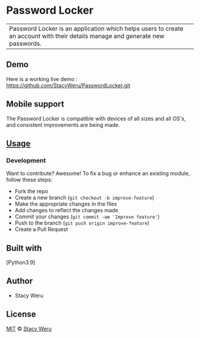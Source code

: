 # Password Locker

<table>
<tr>
<td>
 Password Locker is an application which helps users to create an account with their details manage and generate new passwords.
</td>
</tr>
</table>

## Demo
Here is a working live demo :  https://github.com/StacyWeru/PasswordLocker.git
## Mobile support
The Password Locker is compatible with devices of all sizes and all OS's, and consistent improvements are being made.
## [Usage](https://StacyWeru.github.io/PasswordLocker/)
### Development
Want to contribute? Awesome!
To fix a bug or enhance an existing module, follow these steps:
- Fork the repo
- Create a new branch (`git checkout -b improve-feature`)
- Make the appropriate changes in the files
- Add changes to reflect the changes made
- Commit your changes (`git commit -am 'Improve feature'`)
- Push to the branch (`git push origin improve-feature`)
- Create a Pull Request
## Built with
[Python3.9]
## Author
- Stacy Weru
## License 
[MIT](https://github.com/StacyWeru/PasswordLocker/blob/master/LICENSE.md)
 © [Stacy Weru](https://github.com/StacyWeru)
